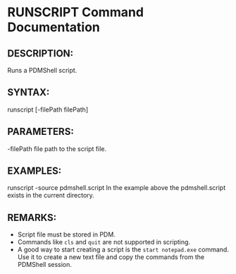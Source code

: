 # RUNSCRIPT Command Documentation

## DESCRIPTION:
Runs a PDMShell script.

## SYNTAX:
runscript [-filePath filePath]

## PARAMETERS:
-filePath  file path to the script file.

## EXAMPLES:
runscript -source pdmshell.script 
In the example above the pdmshell.script exists in the current directory.

## REMARKS:
- Script file must be stored in PDM.
- Commands like `cls` and `quit` are not supported in scripting.
- A good way to start creating a script is the  `start notepad.exe` command. Use it to create a new text file and copy the commands from the PDMShell session.